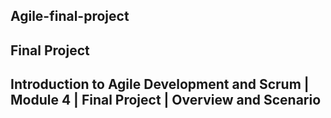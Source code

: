 ## Agile-final-project
## Final Project
## Introduction to Agile Development and Scrum | Module 4 | Final Project | Overview and Scenario
